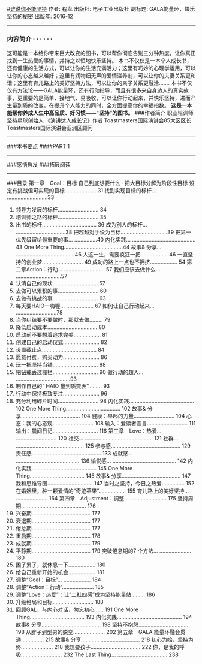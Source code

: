 #[谁说你不能坚持](https://book.douban.com/subject/26921103/)
作者:  程龙
出版社: 电子工业出版社
副标题: GALA能量环，快乐坚持的秘密
出版年: 2016-12
***
### 内容简介  · · · · · ·
这可能是一本给你带来巨大改变的图书，可以帮你彻底告别三分钟热度，让你真正找到一生热爱的事情，并持之以恒地快乐坚持。
本书不仅仅是一本个人成长书，还有健康的生活方式，可以让你的生活充满活力；这里有巧妙的心理学运用，可以让你的心态越来越好；这里有润物细无声的爱情滋养剂，可以让你的夫妻关系更和谐；这里有育儿路上的美好坚持方法，可以让你的亲子关系更融洽…….
本书不仅仅有方法论——GALA能量环，还有行动指导，而且有很多来自身边人的真实故事，更重要的是简单、接地气、易吸收，可以让你行动起来，并快乐坚持，进而产生量到质的改变，在提升个人能力的同时，全方面提高你的幸福指数。
**这是一本能帮你养成人生中高品质、好习惯——"坚持”的图书。**
###作者简介 
职业培训师
坚持星球创始人
《演讲达人成长记》作者
Toastmasters国际演讲会85大区区长
Toastmasters国际演讲会亚洲区顾问
***
###本书要点
####PART 1 
***
###感悟启发
###拓展阅读
***
###目录
第一章　Goal：目标
自己到底想要什么 · 把大目标分解为阶段性目标 设定有挑战但可实现的目标… ………………31
找到实现目标的标杆… ………………………33
1. 领导力发展的标杆……………………… 34
2. 培训师之路的标杆……………………… 35
3. 出书的标杆……………………………… 36
成为别人的标杆… ……………………………38
把超越对手设为目标… ………………………39
把第一优先级留给最重要的事… ……………40
内化实践… ……………………………………43
One More Thing…………………………………44
故事& 分享… …………………………………46
人这一生，需要疯狂一把……………… 46
一直坚持的创业梦……………………… 49
成功的路上一点也不拥挤……………… 54
第二章Action：行动… ……………………… 57
我们应该去做什么… …………………………57
1. 认清自己的现状………………………… 57
2. 去做可以累积的事……………………… 60
3. 去做有挑战的事………………………… 63
4. 每天要HAIO—嗨喔… ……………… 67
如何让自己行动起来… ………………………78
1. 当你纠结要不要做时，那就去做……… 79
2. 降低启动成本…………………………… 80
3. 启动前不要想着追求完美……………… 81
4. 创建自己的启动仪式…………………… 82
5. 设置截止点……………………………… 84
6. 愿意付费，购买动力…………………… 86
7. 玩一把坚持当铺………………………… 88
8. 把钻戒丢过栅栏………………………… 90
做行动的超人… ………………………………93
1. 制作自己的“ HAIO 量到质变表”……… 93
2. 行动中保持极致专注…………………… 96
3. 充分利用碎片时间……………………… 98
内化实践… ………………………………… 102
One More Thing……………………………… 102
故事& 分享………………………………… 104
健康：早起的力量……………………… 104
心态：我的心态观……………………… 108
输入：爱读者宣言……………………… 111
输出：晨间日记………………………… 116
第三章　Love：热爱… ……………………… 120
社交… ……………………………………… 121
社群… ……………………………………… 125
参与感… …………………………………… 129
责任感… …………………………………… 133
成就感… …………………………………… 136
愉悦感… …………………………………… 142
内化实践… ………………………………… 145
One More Thing……………………………… 145
故事& 分享………………………………… 147
我和思维导图………………………… 147
当时之坚持，今日之热爱…………… 152
在婚姻里，种一颗爱情的“奇迹苹果”……………… 155
育儿路上的美好坚持… ………………… 164
第四章　Adjustment：调整… …………………… 175
坚持周期… ………………………………… 176
1. 兴奋期………………………………… 177
2. 衰退期………………………………… 177
3. 倦怠期………………………………… 177
4. 重启期………………………………… 178
5. 成就期………………………………… 179
6. 平静期………………………………… 179
突破倦怠期的7 个方法… ………………… 180
1. 困了累了，就休息一下……………… 180
2. 给自己重新开始的机会……………… 181
3. 调整“Goal：目标”… ……………… 184
4. 调整“Action：行动”………………… 185
5. 调整“Love：热爱”：让“二社四感”成为坚持能量站……… 186
6. 升级格局和目标……………………… 188
7. 回顾GAL，与内心对话，勿忘初心…… 191
One More Thing……………………………… 193
内化实践… ………………………………… 194
故事& 分享………………………………… 198
坚持不抱怨…………………………… 198
从胖子到型男的蜕变………………… 202
第五章　GALA 能量环融会贯通…………… 215
故事& 分享………………………………… 218
初心为始，坚持为终………………… 218
我想要孩子…………………………… 222
你，是我的呼吸……………………… 232
The Last Thing… …………………………… 238